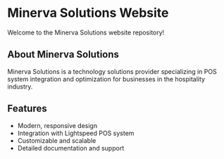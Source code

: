 # Minerva Solutions Website

Welcome to the Minerva Solutions website repository!

## About Minerva Solutions

Minerva Solutions is a technology solutions provider specializing in POS system integration and optimization for businesses in the hospitality industry.

## Features

- Modern, responsive design
- Integration with Lightspeed POS system
- Customizable and scalable
- Detailed documentation and support
